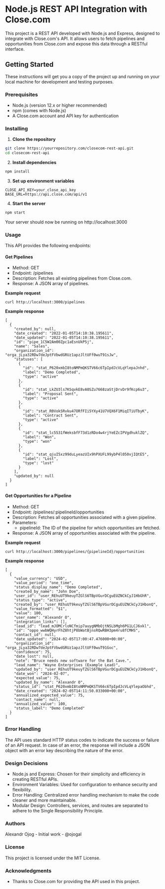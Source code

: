 # Node.js REST API Integration with Close.com

This project is a REST API developed with Node.js and Express, designed to integrate with Close.com's API. It allows users to fetch pipelines and opportunities from Close.com and expose this data through a RESTful interface.

## Getting Started

These instructions will get you a copy of the project up and running on your local machine for development and testing purposes.

### Prerequisites

- Node.js (version 12.x or higher recommended)
- npm (comes with Node.js)
- A Close.com account and API key for authentication

### Installing

1. **Clone the repository**

```bash
git clone https://yourrepository.com/closecom-rest-api.git
cd closecom-rest-api
```

2. **Install dependencies**

```bash
npm install
```

3. **Set up environment variables**

```env
CLOSE_API_KEY=your_close_api_key
BASE_URL=https://api.close.com/api/v1

```

4. **Start the server**

```bash
npm start
```

Your server should now be running on http://localhost:3000

### Usage

This API provides the following endpoints:

#### Get Pipelines

- Method: GET
- Endpoint: /pipelines
- Description: Fetches all existing pipelines from Close.com.
- Response: A JSON array of pipelines.

**Example request**

```
curl http://localhost:3000/pipelines
```

**Example response**

```
[
  {
    "created_by": null,
    "date_created": "2022-01-05T14:10:38.195611",
    "date_updated": "2022-01-05T14:10:38.195611",
    "id": "pipe_1C5W2Am00Zpc1aEsnUkP5j",
    "name": "Sales",
    "organization_id": "orga_jLya32RDw7deJptFVbwdGRUz1apzJltUFf0wuT91sJw",
    "statuses": [
      {
        "id": "stat_P620xmbI8toNMPmQKSTV66c6TpIpdJcVLqYlepaJnhd",
        "label": "Demo Completed",
        "type": "active"
      },
      {
        "id": "stat_LkZU3ls7KSqvkE8vA0SZu7668zaStjDrvDr9fKcp6u3",
        "label": "Proposal Sent",
        "type": "active"
      },
      {
        "id": "stat_R0VokSRvku47ORfFIi5YXy41U7VQX6F1MiqITiUTbyK",
        "label": "Contract Sent",
        "type": "active"
      },
      {
        "id": "stat_lc5531fWeksbfF73d1zRDo4w4rjYeEZcIPVgdhuklZQ",
        "label": "Won",
        "type": "won"
      },
      {
        "id": "stat_qjuI5xz99duLyeazUIx9hPXUFL99ybP4l050vjIQtE5",
        "label": "Lost",
        "type": "lost"
      }
    ],
    "updated_by": null
  }
]
```

#### Get Opportunities for a Pipeline

- Method: GET
- Endpoint: /pipelines/:pipelineId/opportunities
- Description: Fetches all opportunities associated with a given pipeline.
- Parameters:
    - pipelineId: The ID of the pipeline for which opportunities are fetched.
- Response: A JSON array of opportunities associated with the pipeline.

**Example request**

```
curl http://localhost:3000/pipelines/{pipelineId}/opportunities
```

**Example response**

```
[
  {
    "value_currency": "USD",
    "value_period": "one_time",
    "status_display_name": "Demo Completed",
    "created_by_name": "John Doe",
    "user_id": "user_REhuUT9keuyTZGlS6TBpVGurDCguEUZNCkCyJ1HbGhR",
    "status_type": "active",
    "created_by": "user_REhuUT9keuyTZGlS6TBpVGurDCguEUZNCkCyJ1HbonQ",
    "value_formatted": "$1",
    "value": 100,
    "user_name": "Alexandr O",
    "integration_links": [],
    "lead_id": "lead_mJOMCrloNCfmip7auygNMbOjtNSLbMgh6PG1LCJ6xkl",
    "id": "oppo_wwbWQHyrFhZ8htjP8bWatBjnsRQwRBH3pm4ru8fCMHS",
    "contact_id": null,
    "date_updated": "2024-02-05T17:00:47.476000+00:00",
    "organization_id": "orga_jLya32RDw7deJptFVbwdGRUz1apzJltUFf0wuT91Goc",
    "confidence": 75,
    "date_lost": null,
    "note": "Bruce needs new software for the Bat Cave.",
    "lead_name": "Wayne Enterprises (Example Lead)",
    "updated_by": "user_REhuUT9keuyTZGlS6TBpVGurDCguEUZNCkCyJ1HbonQ",
    "date_won": "2024-02-07",
    "expected_value": 75,
    "updated_by_name": "Alexandr O",
    "status_id": "stat_P620xmbI8toNMPmQKSTV66c6TpIpdJcVLqYlepaObhd",
    "date_created": "2024-02-05T14:11:50.033000+00:00",
    "annualized_expected_value": 75,
    "contact_name": null,
    "annualized_value": 100,
    "status_label": "Demo Completed"
  }
]
```

### Error Handling

The API uses standard HTTP status codes to indicate the success or failure of an API request. In case of an error, the response will include a JSON object with an error key describing the nature of the error.

### Design Decisions

- Node.js and Express: Chosen for their simplicity and efficiency in creating RESTful APIs.
- Environment Variables: Used for configuration to enhance security and flexibility.
- Error Handling: Centralized error handling mechanism to make the code cleaner and more maintainable.
- Modular Design: Controllers, services, and routes are separated to adhere to the Single Responsibility Principle.

### Authors

Alexandr Ojog - Initial work - @ojogal

### License

This project is licensed under the MIT License.

### Acknowledgments

- Thanks to Close.com for providing the API used in this project.